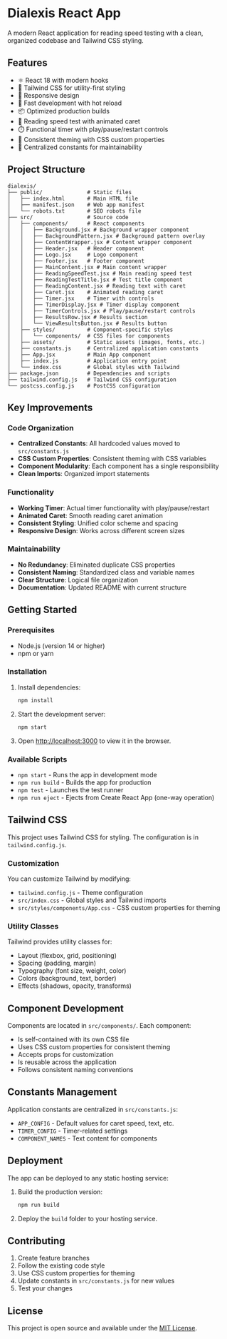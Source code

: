 # Dialexis React App

A modern React application for reading speed testing with a clean, organized codebase and Tailwind CSS styling.

## Features

- ⚛️ React 18 with modern hooks
- 🎨 Tailwind CSS for utility-first styling
- 📱 Responsive design
- 🚀 Fast development with hot reload
- 📦 Optimized production builds
- 🎯 Reading speed test with animated caret
- ⏱️ Functional timer with play/pause/restart controls
- 🎨 Consistent theming with CSS custom properties
- 📝 Centralized constants for maintainability

## Project Structure

```
dialexis/
├── public/              # Static files
│   ├── index.html       # Main HTML file
│   ├── manifest.json    # Web app manifest
│   └── robots.txt       # SEO robots file
├── src/                 # Source code
│   ├── components/      # React components
│   │   ├── Background.jsx # Background wrapper component
│   │   ├── BackgroundPattern.jsx # Background pattern overlay
│   │   ├── ContentWrapper.jsx # Content wrapper component
│   │   ├── Header.jsx   # Header component
│   │   ├── Logo.jsx     # Logo component
│   │   ├── Footer.jsx   # Footer component
│   │   ├── MainContent.jsx # Main content wrapper
│   │   ├── ReadingSpeedTest.jsx # Main reading speed test
│   │   ├── ReadingTestTitle.jsx # Test title component
│   │   ├── ReadingContent.jsx # Reading text with caret
│   │   ├── Caret.jsx    # Animated reading caret
│   │   ├── Timer.jsx    # Timer with controls
│   │   ├── TimerDisplay.jsx # Timer display component
│   │   ├── TimerControls.jsx # Play/pause/restart controls
│   │   ├── ResultsRow.jsx # Results section
│   │   └── ViewResultsButton.jsx # Results button
│   ├── styles/          # Component-specific styles
│   │   └── components/  # CSS files for components
│   ├── assets/          # Static assets (images, fonts, etc.)
│   ├── constants.js     # Centralized application constants
│   ├── App.jsx          # Main App component
│   ├── index.js         # Application entry point
│   └── index.css        # Global styles with Tailwind
├── package.json         # Dependencies and scripts
├── tailwind.config.js   # Tailwind CSS configuration
└── postcss.config.js    # PostCSS configuration
```

## Key Improvements

### Code Organization
- **Centralized Constants**: All hardcoded values moved to `src/constants.js`
- **CSS Custom Properties**: Consistent theming with CSS variables
- **Component Modularity**: Each component has a single responsibility
- **Clean Imports**: Organized import statements

### Functionality
- **Working Timer**: Actual timer functionality with play/pause/restart
- **Animated Caret**: Smooth reading caret animation
- **Consistent Styling**: Unified color scheme and spacing
- **Responsive Design**: Works across different screen sizes

### Maintainability
- **No Redundancy**: Eliminated duplicate CSS properties
- **Consistent Naming**: Standardized class and variable names
- **Clear Structure**: Logical file organization
- **Documentation**: Updated README with current structure

## Getting Started

### Prerequisites

- Node.js (version 14 or higher)
- npm or yarn

### Installation

1. Install dependencies:
   ```bash
   npm install
   ```

2. Start the development server:
   ```bash
   npm start
   ```

3. Open [http://localhost:3000](http://localhost:3000) to view it in the browser.

### Available Scripts

- `npm start` - Runs the app in development mode
- `npm run build` - Builds the app for production
- `npm test` - Launches the test runner
- `npm run eject` - Ejects from Create React App (one-way operation)

## Tailwind CSS

This project uses Tailwind CSS for styling. The configuration is in `tailwind.config.js`.

### Customization

You can customize Tailwind by modifying:
- `tailwind.config.js` - Theme configuration
- `src/index.css` - Global styles and Tailwind imports
- `src/styles/components/App.css` - CSS custom properties for theming

### Utility Classes

Tailwind provides utility classes for:
- Layout (flexbox, grid, positioning)
- Spacing (padding, margin)
- Typography (font size, weight, color)
- Colors (background, text, border)
- Effects (shadows, opacity, transforms)

## Component Development

Components are located in `src/components/`. Each component:
- Is self-contained with its own CSS file
- Uses CSS custom properties for consistent theming
- Accepts props for customization
- Is reusable across the application
- Follows consistent naming conventions

## Constants Management

Application constants are centralized in `src/constants.js`:
- `APP_CONFIG` - Default values for caret speed, text, etc.
- `TIMER_CONFIG` - Timer-related settings
- `COMPONENT_NAMES` - Text content for components

## Deployment

The app can be deployed to any static hosting service:

1. Build the production version:
   ```bash
   npm run build
   ```

2. Deploy the `build` folder to your hosting service.

## Contributing

1. Create feature branches
2. Follow the existing code style
3. Use CSS custom properties for theming
4. Update constants in `src/constants.js` for new values
5. Test your changes

## License

This project is open source and available under the [MIT License](LICENSE). 